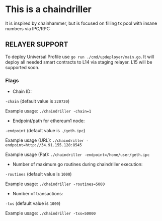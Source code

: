 # This is a chaindriller
 It is inspired by chainhammer, but is focused on filling tx pool with insane numbers via IPC/RPC

## RELAYER SUPPORT
To deploy Universal Profile use `go run ./cmd/updeployer/main.go`. 
It will deploy all needed smart contracts to L14 via staging relayer. 
L15 will be supported soon.

### Flags

* Chain ID:

`-chain` (default value is `220720`)

Example usage: `./chaindriller -chain=1`

* Endpoint/path for ethereum1 node:

`-endpoint` (default value is `./geth.ipc`)

Example usage (URL): `./chaindriller -endpoint=http://34.91.155.128:8545`

Example usage (Pat): `./chaindriller -endpoint=/home/user/geth.ipc`

* Number of maximum go routines during chaindriller execution:

`-routines` (default value is `1000`)

Example usage: `./chaindriller -routines=5000`

* Number of transactions:

`-txs` (default value is `1000`)

Example usage: `./chaindriller -txs=50000`
